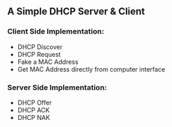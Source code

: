## A Simple DHCP Server & Client

### Client Side Implementation:
+ DHCP Discover
+ DHCP Request
+ Fake a MAC Address
+ Get MAC Address directly from computer interface

### Server Side Implementation:
+ DHCP Offer
+ DHCP ACK
+ DHCP NAK


